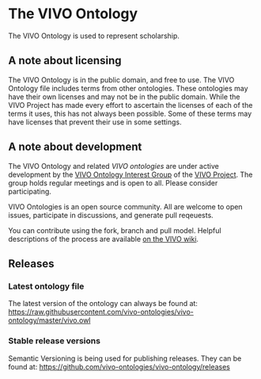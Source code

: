 # The VIVO Ontology

The VIVO Ontology is used to represent scholarship.

## A note about licensing

The VIVO Ontology is in the public domain, and free to use. The VIVO Ontology file includes terms from other ontologies. These ontologies
may have their own licenses and may not be in the public domain. While the VIVO Project has made every effort to ascertain the
licenses of each of the terms it uses, this has not always been possible. Some of these terms may have licenses that prevent
their use in some settings.

## A note about development

The VIVO Ontology and related *VIVO ontologies* are under active development by the [VIVO Ontology Interest Group](https://wiki.lyrasis.org/display/VIVO/Ontology+Interest+Group) of the [VIVO Project](https://vivo.lyrasis.org).
The group holds regular meetings and is open to all. Please consider participating.

VIVO Ontologies is an open source community. All are welcome to open issues, participate in discussions, and generate pull reqeuests.

You can contribute using the fork, branch and pull model. Helpful descriptions of the process are available [on the VIVO wiki](https://wiki.lyrasis.org/display/VIVO/Contributing+code+with+a+fork%2C+branches%2C+and+pull+requests).

## Releases
### Latest ontology file
The latest version of the ontology can always be found at:
https://raw.githubusercontent.com/vivo-ontologies/vivo-ontology/master/vivo.owl
### Stable release versions
Semantic Versioning is being used for publishing releases. They can be found at:
https://github.com/vivo-ontologies/vivo-ontology/releases
